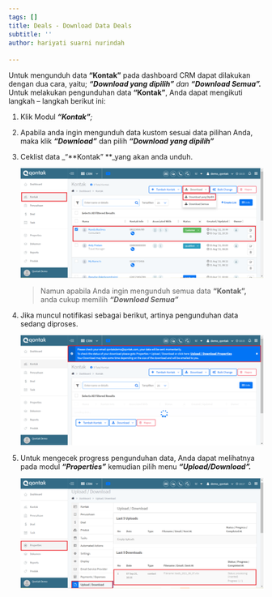 ```yaml
---
tags: []
title: Deals - Download Data Deals
subtitle: ''
author: hariyati suarni nurindah

---
```

Untuk mengunduh data **“Kontak”** pada dashboard CRM dapat dilakukan dengan dua cara, yaitu; **_“Download yang dipilih”_** _dan **“Download Semua”.**_ Untuk melakukan pengunduhan data **“Kontak”**, Anda dapat mengikuti langkah – langkah berikut ini:

1. Klik Modul **_“Kontak”_**_;_
2. Apabila anda ingin mengunduh data kustom sesuai data pilihan Anda, maka klik **_“Download”_** dan pilih **_“Download yang dipilih”_**
3. Ceklist data _“**Kontak” **_yang akan anda unduh.

   ![](/uploads/downloadkontak1.PNG)

   > Namun apabila Anda ingin mengunduh semua data **“Kontak”,** anda cukup memilih **_“Download Semua”_**
4. Jika muncul notifikasi sebagai berikut, artinya pengunduhan data sedang diproses.

   ![](/uploads/downloadkontak2.PNG)
5. Untuk mengecek progress pengunduhan data, Anda dapat melihatnya pada modul **_“Properties”_** kemudian pilih menu **_“Upload/Download”._**

   ![](/uploads/downloadkontak3.PNG)